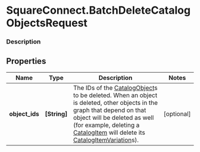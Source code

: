# SquareConnect.BatchDeleteCatalogObjectsRequest

### Description



## Properties
Name | Type | Description | Notes
------------ | ------------- | ------------- | -------------
**object_ids** | **[String]** | The IDs of the [CatalogObject](#type-catalogobject)s to be deleted. When an object is deleted, other objects in the graph that depend on that object will be deleted as well (for example, deleting a [CatalogItem](#type-catalogitem) will delete its [CatalogItemVariation](#type-catalogitemvariation)s). | [optional] 


